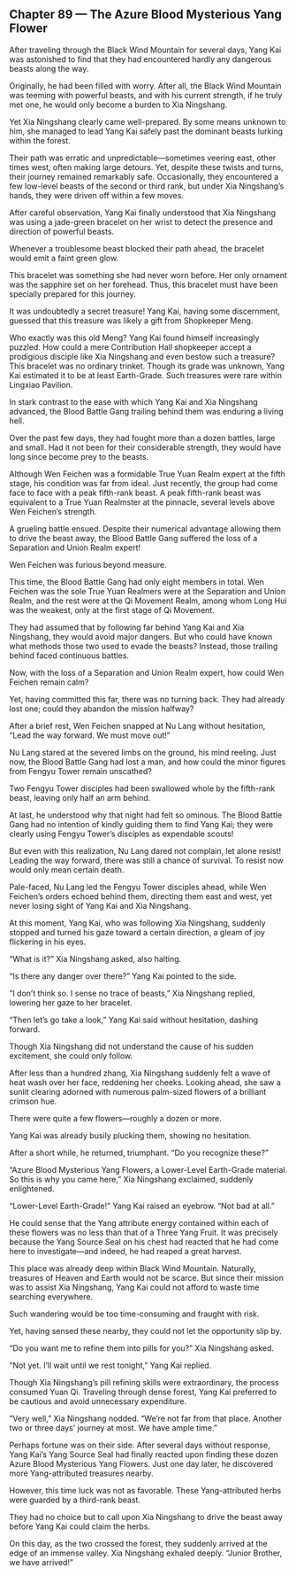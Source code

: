 ## Chapter 89 — The Azure Blood Mysterious Yang Flower

After traveling through the Black Wind Mountain for several days, Yang Kai was astonished to find that they had encountered hardly any dangerous beasts along the way.

Originally, he had been filled with worry. After all, the Black Wind Mountain was teeming with powerful beasts, and with his current strength, if he truly met one, he would only become a burden to Xia Ningshang.

Yet Xia Ningshang clearly came well-prepared. By some means unknown to him, she managed to lead Yang Kai safely past the dominant beasts lurking within the forest.

Their path was erratic and unpredictable—sometimes veering east, other times west, often making large detours. Yet, despite these twists and turns, their journey remained remarkably safe. Occasionally, they encountered a few low-level beasts of the second or third rank, but under Xia Ningshang’s hands, they were driven off within a few moves.

After careful observation, Yang Kai finally understood that Xia Ningshang was using a jade-green bracelet on her wrist to detect the presence and direction of powerful beasts.

Whenever a troublesome beast blocked their path ahead, the bracelet would emit a faint green glow.

This bracelet was something she had never worn before. Her only ornament was the sapphire set on her forehead. Thus, this bracelet must have been specially prepared for this journey.

It was undoubtedly a secret treasure! Yang Kai, having some discernment, guessed that this treasure was likely a gift from Shopkeeper Meng.

Who exactly was this old Meng? Yang Kai found himself increasingly puzzled. How could a mere Contribution Hall shopkeeper accept a prodigious disciple like Xia Ningshang and even bestow such a treasure? This bracelet was no ordinary trinket. Though its grade was unknown, Yang Kai estimated it to be at least Earth-Grade. Such treasures were rare within Lingxiao Pavilion.

In stark contrast to the ease with which Yang Kai and Xia Ningshang advanced, the Blood Battle Gang trailing behind them was enduring a living hell.

Over the past few days, they had fought more than a dozen battles, large and small. Had it not been for their considerable strength, they would have long since become prey to the beasts.

Although Wen Feichen was a formidable True Yuan Realm expert at the fifth stage, his condition was far from ideal. Just recently, the group had come face to face with a peak fifth-rank beast. A peak fifth-rank beast was equivalent to a True Yuan Realmster at the pinnacle, several levels above Wen Feichen’s strength.

A grueling battle ensued. Despite their numerical advantage allowing them to drive the beast away, the Blood Battle Gang suffered the loss of a Separation and Union Realm expert!

Wen Feichen was furious beyond measure.

This time, the Blood Battle Gang had only eight members in total. Wen Feichen was the sole True Yuan Realmers were at the Separation and Union Realm, and the rest were at the Qi Movement Realm, among whom Long Hui was the weakest, only at the first stage of Qi Movement.

They had assumed that by following far behind Yang Kai and Xia Ningshang, they would avoid major dangers. But who could have known what methods those two used to evade the beasts? Instead, those trailing behind faced continuous battles.

Now, with the loss of a Separation and Union Realm expert, how could Wen Feichen remain calm?

Yet, having committed this far, there was no turning back. They had already lost one; could they abandon the mission halfway?

After a brief rest, Wen Feichen snapped at Nu Lang without hesitation, “Lead the way forward. We must move out!”

Nu Lang stared at the severed limbs on the ground, his mind reeling. Just now, the Blood Battle Gang had lost a man, and how could the minor figures from Fengyu Tower remain unscathed?

Two Fengyu Tower disciples had been swallowed whole by the fifth-rank beast, leaving only half an arm behind.

At last, he understood why that night had felt so ominous. The Blood Battle Gang had no intention of kindly guiding them to find Yang Kai; they were clearly using Fengyu Tower’s disciples as expendable scouts!

But even with this realization, Nu Lang dared not complain, let alone resist! Leading the way forward, there was still a chance of survival. To resist now would only mean certain death.

Pale-faced, Nu Lang led the Fengyu Tower disciples ahead, while Wen Feichen’s orders echoed behind them, directing them east and west, yet never losing sight of Yang Kai and Xia Ningshang.

At this moment, Yang Kai, who was following Xia Ningshang, suddenly stopped and turned his gaze toward a certain direction, a gleam of joy flickering in his eyes.

“What is it?” Xia Ningshang asked, also halting.

“Is there any danger over there?” Yang Kai pointed to the side.

“I don’t think so. I sense no trace of beasts,” Xia Ningshang replied, lowering her gaze to her bracelet.

“Then let’s go take a look,” Yang Kai said without hesitation, dashing forward.

Though Xia Ningshang did not understand the cause of his sudden excitement, she could only follow.

After less than a hundred zhang, Xia Ningshang suddenly felt a wave of heat wash over her face, reddening her cheeks. Looking ahead, she saw a sunlit clearing adorned with numerous palm-sized flowers of a brilliant crimson hue.

There were quite a few flowers—roughly a dozen or more.

Yang Kai was already busily plucking them, showing no hesitation.

After a short while, he returned, triumphant. “Do you recognize these?”

“Azure Blood Mysterious Yang Flowers, a Lower-Level Earth-Grade material. So this is why you came here,” Xia Ningshang exclaimed, suddenly enlightened.

“Lower-Level Earth-Grade!” Yang Kai raised an eyebrow. “Not bad at all.”

He could sense that the Yang attribute energy contained within each of these flowers was no less than that of a Three Yang Fruit. It was precisely because the Yang Source Seal on his chest had reacted that he had come here to investigate—and indeed, he had reaped a great harvest.

This place was already deep within Black Wind Mountain. Naturally, treasures of Heaven and Earth would not be scarce. But since their mission was to assist Xia Ningshang, Yang Kai could not afford to waste time searching everywhere.

Such wandering would be too time-consuming and fraught with risk.

Yet, having sensed these nearby, they could not let the opportunity slip by.

“Do you want me to refine them into pills for you?” Xia Ningshang asked.

“Not yet. I’ll wait until we rest tonight,” Yang Kai replied.

Though Xia Ningshang’s pill refining skills were extraordinary, the process consumed Yuan Qi. Traveling through dense forest, Yang Kai preferred to be cautious and avoid unnecessary expenditure.

“Very well,” Xia Ningshang nodded. “We’re not far from that place. Another two or three days’ journey at most. We have ample time.”

Perhaps fortune was on their side. After several days without response, Yang Kai’s Yang Source Seal had finally reacted upon finding these dozen Azure Blood Mysterious Yang Flowers. Just one day later, he discovered more Yang-attributed treasures nearby.

However, this time luck was not as favorable. These Yang-attributed herbs were guarded by a third-rank beast.

They had no choice but to call upon Xia Ningshang to drive the beast away before Yang Kai could claim the herbs.

On this day, as the two crossed the forest, they suddenly arrived at the edge of an immense valley. Xia Ningshang exhaled deeply. “Junior Brother, we have arrived!”